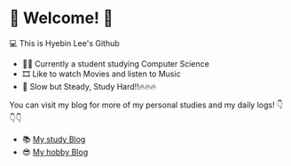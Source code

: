 # 🦥 Welcome! 🦚


💻 This is Hyebin Lee's Github

* 🧑‍🚀 Currently a student studying Computer Science
* 🎞️ Like to watch Movies and listen to Music
* 🦤 Slow but Steady, Study Hard!!🔥🔥🔥

You can visit my blog for more of my personal studies and my daily logs!
👇👇👇

* 📚 [My study Blog](https://splopsky.tistory.com/)
* 😎 [My hobby Blog](https://blog.naver.com/hebin810)